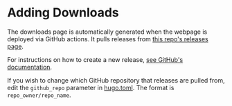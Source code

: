 # Adding Downloads
The downloads page is automatically generated when the webpage is deployed via GitHub actions. It pulls releases from [this repo's releases page](https://github.com/esdlab/openfcst-site/releases).

For instructions on how to create a new release, [see GitHub's documentation](https://docs.github.com/en/repositories/releasing-projects-on-github/managing-releases-in-a-repository#creating-a-release).

If you wish to change which GitHub repository that releases are pulled from, edit the `github_repo` parameter in [hugo.toml](/hugo.toml). The format is `repo_owner/repo_name`.
